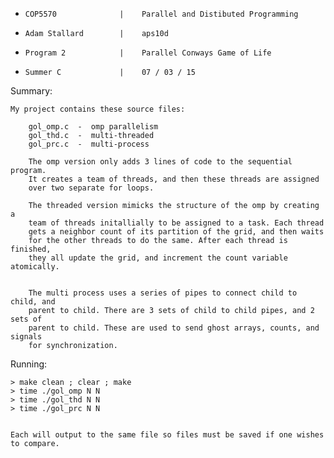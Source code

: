 
*     COP5570              |    Parallel and Distibuted Programming
*     Adam Stallard        |    aps10d
*     Program 2            |    Parallel Conways Game of Life
*     Summer C             |    07 / 03 / 15


Summary:

	My project contains these source files:

        gol_omp.c  -  omp parallelism
        gol_thd.c  -  multi-threaded
        gol_prc.c  -  multi-process

		The omp version only adds 3 lines of code to the sequential program.
		It creates a team of threads, and then these threads are assigned
		over two separate for loops.

		The threaded version mimicks the structure of the omp by creating a
		team of threads initallially to be assigned to a task. Each thread
		gets a neighbor count of its partition of the grid, and then waits
		for the other threads to do the same. After each thread is finished,
		they all update the grid, and increment the count variable atomically.


		The multi process uses a series of pipes to connect child to child, and
		parent to child. There are 3 sets of child to child pipes, and 2 sets of
		parent to child. These are used to send ghost arrays, counts, and signals
		for synchronization.



Running:

	> make clean ; clear ; make
	> time ./gol_omp N N
	> time ./gol_thd N N
	> time ./gol_prc N N


	Each will output to the same file so files must be saved if one wishes
	to compare.





